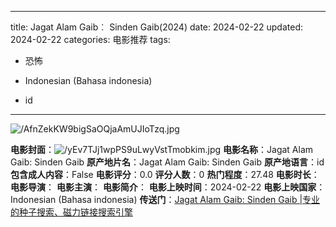 
---
title: Jagat Alam Gaib︰ Sinden Gaib(2024)
date: 2024-02-22
updated: 2024-02-22
categories: 电影推荐
tags:

- 恐怖

- Indonesian (Bahasa indonesia)
- id
---

<img src="https://image.tmdb.org/t/p/original/AfnZekKW9bigSaOQjaAmUJIoTzq.jpg" alt="/AfnZekKW9bigSaOQjaAmUJIoTzq.jpg" title="/AfnZekKW9bigSaOQjaAmUJIoTzq.jpg">

**电影封面**：<img src="https://image.tmdb.org/t/p/w200/yEv7TJj1wpPS9uLwyVstTmobkim.jpg" alt="/yEv7TJj1wpPS9uLwyVstTmobkim.jpg" title="/yEv7TJj1wpPS9uLwyVstTmobkim.jpg">
**电影名称**：Jagat Alam Gaib: Sinden Gaib
**原产地片名**：Jagat Alam Gaib: Sinden Gaib
**原产地语言**：id
**包含成人内容**：False
**电影评分**：0.0
**评分人数**：0
**热门程度**：27.48
**电影时长**：
**电影导演**：
**电影主演**：
**电影简介**：
**电影上映时间**：2024-02-22
**电影上映国家**：Indonesian (Bahasa indonesia)
**传送门**：[Jagat Alam Gaib: Sinden Gaib |专业的种子搜索、磁力链接搜索引擎](https://movie.amd794.com:2083/?search=Jagat%20Alam%20Gaib%3A%20Sinden%20Gaib&ordering=&mode=match_phrase&page_size=10&page=1)

